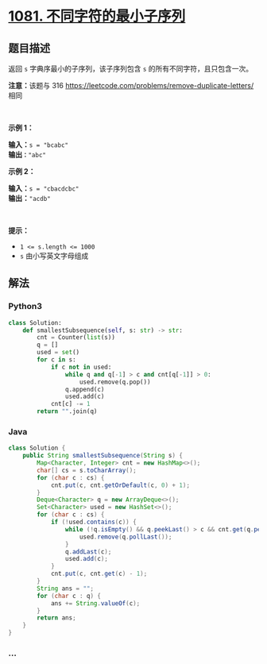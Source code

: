 # [1081. 不同字符的最小子序列](https://leetcode-cn.com/problems/smallest-subsequence-of-distinct-characters)



## 题目描述

<!-- 这里写题目描述 -->

<p>返回 <code>s</code> 字典序最小的子序列，该子序列包含 <code>s</code> 的所有不同字符，且只包含一次。</p>

<p><strong>注意：</strong>该题与 316 <a href="https://leetcode.com/problems/remove-duplicate-letters/">https://leetcode.com/problems/remove-duplicate-letters/</a> 相同</p>

<p> </p>

<p><strong>示例 1：</strong></p>

<pre>
<strong>输入：</strong><code>s = "bcabc"</code>
<strong>输出<code>：</code></strong><code>"abc"</code>
</pre>

<p><strong>示例 2：</strong></p>

<pre>
<strong>输入：</strong><code>s = "cbacdcbc"</code>
<strong>输出：</strong><code>"acdb"</code></pre>

<p> </p>

<p><strong>提示：</strong></p>

<ul>
	<li><code>1 <= s.length <= 1000</code></li>
	<li><code>s</code> 由小写英文字母组成</li>
</ul>


## 解法

<!-- 这里可写通用的实现逻辑 -->

<!-- tabs:start -->

### **Python3**

<!-- 这里可写当前语言的特殊实现逻辑 -->

```python
class Solution:
    def smallestSubsequence(self, s: str) -> str:
        cnt = Counter(list(s))
        q = []
        used = set()
        for c in s:
            if c not in used:
                while q and q[-1] > c and cnt[q[-1]] > 0:
                    used.remove(q.pop())
                q.append(c)
                used.add(c)
            cnt[c] -= 1
        return "".join(q)
```

### **Java**

<!-- 这里可写当前语言的特殊实现逻辑 -->

```java
class Solution {
    public String smallestSubsequence(String s) {
        Map<Character, Integer> cnt = new HashMap<>();
        char[] cs = s.toCharArray();
        for (char c : cs) {
            cnt.put(c, cnt.getOrDefault(c, 0) + 1);
        }
        Deque<Character> q = new ArrayDeque<>();
        Set<Character> used = new HashSet<>();
        for (char c : cs) {
            if (!used.contains(c)) {
                while (!q.isEmpty() && q.peekLast() > c && cnt.get(q.peekLast()) > 0) {
                    used.remove(q.pollLast());
                }
                q.addLast(c);
                used.add(c);
            }
            cnt.put(c, cnt.get(c) - 1);          
        }
        String ans = "";
        for (char c : q) {
            ans += String.valueOf(c);
        }
        return ans;
    }
}
```

### **...**

```

```

<!-- tabs:end -->
